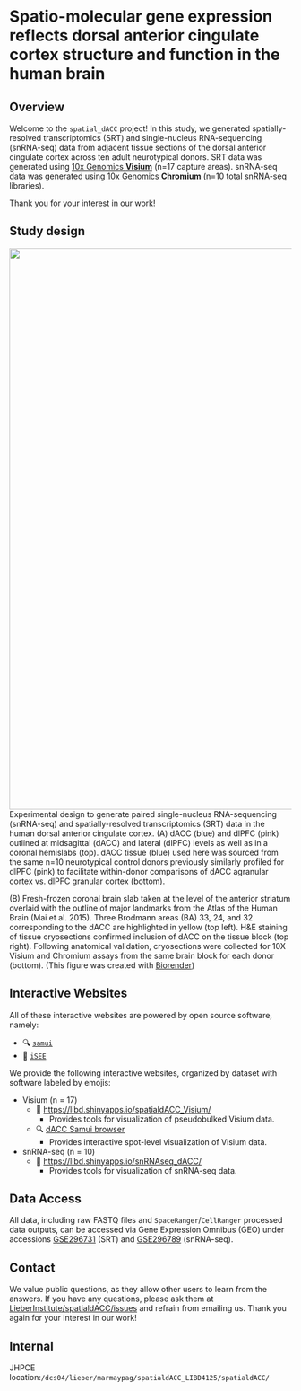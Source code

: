 # Spatio-molecular gene expression reflects dorsal anterior cingulate cortex structure and function in the human brain
## Overview

Welcome to the `spatial_dACC` project! In this study, we generated
spatially-resolved transcriptomics (SRT) and single-nucleus
RNA-sequencing (snRNA-seq) data from adjacent tissue sections of the
dorsal anterior cingulate cortex across ten adult neurotypical donors. SRT
data was generated using [10x Genomics
**Visium**](https://www.10xgenomics.com/products/spatial-gene-expression)
(n=17 capture areas). snRNA-seq data was generated using [10x Genomics
**Chromium**](https://www.10xgenomics.com/products/single-cell-gene-expression)
(n=10 total snRNA-seq libraries).

Thank you for your interest in our work!

## Study design

<img src="https://github.com/LieberInstitute/spatialdACC/blob/main/plots/dACC_Fig1_draft2.png" width="1000px" align="left" />

Experimental design to generate paired single-nucleus RNA-sequencing
(snRNA-seq) and spatially-resolved transcriptomics (SRT) data in the
human dorsal anterior cingulate cortex. (A) dACC (blue) and dlPFC (pink) outlined at midsagittal (dACC) and lateral (dlPFC) levels as well as in a coronal hemislabs (top). dACC tissue (blue) used here was sourced from the same n=10 neurotypical control donors previously similarly profiled for dlPFC (pink) to facilitate within-donor comparisons of dACC agranular cortex vs. dlPFC granular cortex (bottom).

(B) Fresh-frozen coronal brain slab taken at the level of the anterior striatum overlaid with the outline of major landmarks from the Atlas of the Human Brain (Mai et al. 2015). Three Brodmann areas (BA) 33, 24, and 32 corresponding to the dACC are highlighted in yellow (top left). H&E staining of tissue cryosections confirmed inclusion of dACC on the tissue block (top right). Following anatomical validation, cryosections were collected for 10X Visium and Chromium assays from the same brain block for each donor (bottom). (This figure was created with
[Biorender](https://biorender.com))

## Interactive Websites

All of these interactive websites are powered by open source software,
namely:

- 🔍 [`samui`](http://dx.doi.org/10.1017/S2633903X2300017X)
- 👀 [`iSEE`](https://doi.org/10.12688%2Ff1000research.14966.1)

We provide the following interactive websites, organized by dataset with
software labeled by emojis:

- Visium (n = 17)
  - 👀 <https://libd.shinyapps.io/spatialdACC_Visium/>
    - Provides tools for visualization of pseudobulked Visium data.
  - 🔍 [dACC Samui
    browser](https://samuibrowser.com/from?url=data.libd.org/samuibrowser/&s=Br2720_V12J03-002_A1&s=Br2720_V12N28-331_A1&s=Br2720_V12N28-332_A1&s=Br2743_V12N28-334_C1&s=Br3942_V12N28-334_A1&s=Br6423_V12N28-334_D1&s=Br6432_V12J03-002_B1&s=Br6432_V12N28-331_B1&s=Br6432_V12N28-332_B1&s=Br6471_V12J03-002_C1&s=Br6471_V12N28-331_C1&s=Br6471_V12N28-332_C1&s=Br6522_V12N28-331_D1&s=Br6522_V12N28-332_D1&s=Br8325_V12Y31-080_C1&s=Br8492_V12N28-334_B1&s=Br8667_V12Y31-080_B1)
    - Provides interactive spot-level visualization of Visium data.
- snRNA-seq (n = 10)
  - 👀 <https://libd.shinyapps.io/snRNAseq_dACC/>
    - Provides tools for visualization of snRNA-seq data.
   
## Data Access

All data, including raw FASTQ files and `SpaceRanger`/`CellRanger`
processed data outputs, can be accessed via Gene Expression Omnibus
(GEO) under accessions
[GSE296731](https://www.ncbi.nlm.nih.gov/geo/query/acc.cgi?acc=GSE296731)
(SRT) and
[GSE296789](https://www.ncbi.nlm.nih.gov/geo/query/acc.cgi?acc=GSE296789)
(snRNA-seq).

## Contact

We value public questions, as they allow other users to learn from the
answers. If you have any questions, please ask them at
[LieberInstitute/spatialdACC/issues](https://github.com/LieberInstitute/spatialdACC/issues)
and refrain from emailing us. Thank you again for your interest in our
work!

## Internal

JHPCE location:`/dcs04/lieber/marmaypag/spatialdACC_LIBD4125/spatialdACC/`
